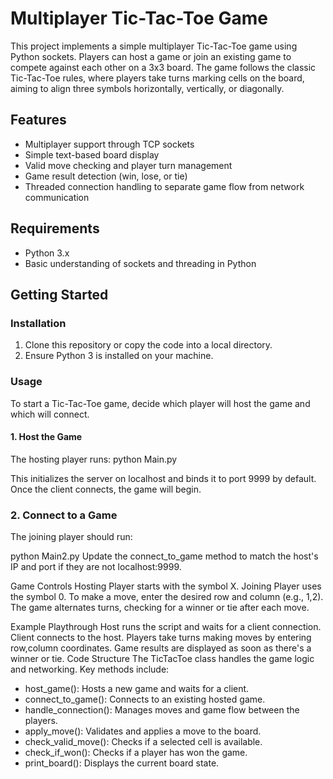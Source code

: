 
# Multiplayer Tic-Tac-Toe Game

This project implements a simple multiplayer Tic-Tac-Toe game using Python sockets. Players can host a game or join an existing game to compete against each other on a 3x3 board. The game follows the classic Tic-Tac-Toe rules, where players take turns marking cells on the board, aiming to align three symbols horizontally, vertically, or diagonally.

## Features

- Multiplayer support through TCP sockets
- Simple text-based board display
- Valid move checking and player turn management
- Game result detection (win, lose, or tie)
- Threaded connection handling to separate game flow from network communication

## Requirements

- Python 3.x
- Basic understanding of sockets and threading in Python

## Getting Started

### Installation

1. Clone this repository or copy the code into a local directory.
2. Ensure Python 3 is installed on your machine.

### Usage

To start a Tic-Tac-Toe game, decide which player will host the game and which will connect.

#### 1. Host the Game

The hosting player runs:
python Main.py


This initializes the server on localhost and binds it to port 9999 by default. Once the client connects, the game will begin.

### 2. Connect to a Game
The joining player should run:

python Main2.py
Update the connect_to_game method to match the host's IP and port if they are not localhost:9999.

Game Controls
Hosting Player starts with the symbol X.
Joining Player uses the symbol 0.
To make a move, enter the desired row and column (e.g., 1,2).
The game alternates turns, checking for a winner or tie after each move.

Example Playthrough
Host runs the script and waits for a client connection.
Client connects to the host.
Players take turns making moves by entering row,column coordinates.
Game results are displayed as soon as there's a winner or tie.
Code Structure
The TicTacToe class handles the game logic and networking. Key methods include:

- host_game(): Hosts a new game and waits for a client.
- connect_to_game(): Connects to an existing hosted game.
- handle_connection(): Manages moves and game flow between the players.
- apply_move(): Validates and applies a move to the board.
- check_valid_move(): Checks if a selected cell is available.
- check_if_won(): Checks if a player has won the game.
- print_board(): Displays the current board state.
